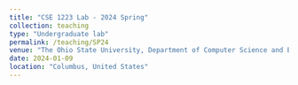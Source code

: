 ```yaml
---
title: "CSE 1223 Lab - 2024 Spring"
collection: teaching
type: "Undergraduate lab"
permalink: /teaching/SP24
venue: "The Ohio State University, Department of Computer Science and Engineering"
date: 2024-01-09
location: "Columbus, United States"
---
```


